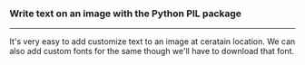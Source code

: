### Write text on an image with the Python PIL package
----
It's very easy to add customize text to an image at ceratain location. We can also add custom fonts for the same though we'll have to download that font.
